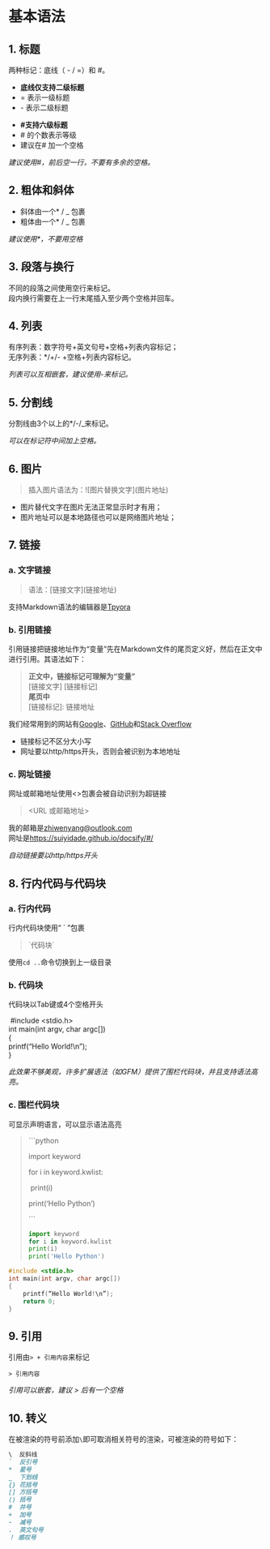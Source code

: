 # 基本语法

## 1. 标题

两种标记：底线（ - / =）和 #。  

- **底线仅支持二级标题**
- = 表示一级标题
- \- 表示二级标题    

* **#支持六级标题**
* \# 的个数表示等级
* 建议在\# 加一个空格

*建议使用#，前后空一行，不要有多余的空格。*

## 2. 粗体和斜体

- 斜体由一个* / _ 包裹
- 粗体由一个* / _ 包裹

*建议使用\*，不要用空格*

## 3. 段落与换行

不同的段落之间使用空行来标记。  
段内换行需要在上一行末尾插入至少两个空格并回车。

## 4. 列表

有序列表：数字符号+英文句号+空格+列表内容标记；  
无序列表：\*/+/- +空格+列表内容标记。

*列表可以互相嵌套，建议使用-来标记。*

## 5. 分割线

分割线由3个以上的\*/-/_来标记。

*可以在标记符中间加上空格。*

## 6. 图片

> 插入图片语法为：\!\[图片替换文字](图片地址)

- 图片替代文字在图片无法正常显示时才有用；
- 图片地址可以是本地路径也可以是网络图片地址；

## 7. 链接

### a. 文字链接

> 语法：\[链接文字](链接地址)

 支持Markdown语法的编辑器是[Tpyora](https://typora.io/)

### b. 引用链接

引用链接把链接地址作为“变量”先在Markdown文件的尾页定义好，然后在正文中进行引用。其语法如下：  

> **正文中，链接标记可理解为“变量”**  
> \[链接文字] [链接标记]  
> **尾页中**  
> \[链接标记]: 链接地址 

我们经常用到的网站有[Google][google]、[GitHub][GitHub]和[Stack Overflow][Stack Overflow]

- 链接标记不区分大小写
- 网址要以http/https开头，否则会被识别为本地地址

[Google]:https://www.google.com/
[GitHub]:https://www.github.com/
[Stack Overflow]:https://www.overflow.com/

### c. 网址链接

网址或邮箱地址使用<>包裹会被自动识别为超链接

> \<URL 或邮箱地址>

我的邮箱是<zhiwenyang@outlook.com>  
网址是<https://suiyidade.github.io/docsify/#/>

*自动链接要以http/https开头*

## 8. 行内代码与代码块

### a. 行内代码

行内代码块使用“ ` ”包裹

> \`代码块`

使用`cd ..`命令切换到上一级目录

### b. 代码块

代码块以Tab键或4个空格开头

​    #include <stdio.h>  
​    int main(int argv, char argc[])  
​    {  
​        printf(“Hello World!\n”);  
​    }

*此效果不够美观，许多扩展语法（如GFM）提供了围栏代码块，并且支持语法高亮。*

### c. 围栏代码块

可显示声明语言，可以显示语法高亮

> \```python
>
> import keyword
>
> for i in keyword.kwlist:
>
> ​    print(i)
>
> print(‘Hello Python’)
>
> \```  
>
> ```python  
> import keyword  
> for i in keyword.kwlist  
> print(i)  
> print('Hello Python')  
> ```
```c
#include <stdio.h>  
int main(int argv, char argc[])  
{  
	printf(“Hello World!\n”);  
	return 0;
}
```

## 9. 引用

引用由`> + 引用内容`来标记

`> 引用内容`

*引用可以嵌套，建议 > 后有一个空格*

## 10. 转义

在被渲染的符号前添加`\`即可取消相关符号的渲染，可被渲染的符号如下：

```ruby
\  反斜线
`  反引号
*  星号
_  下划线
{} 花括号
[] 方括号
() 括号
#  井号
+  加号
-  减号
.  英文句号
！ 感叹号
```









